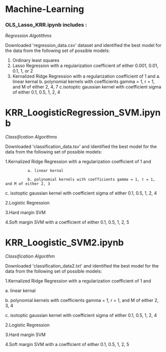 # Machine-Learning

### OLS_Lasso_KRR.ipynb includes :
*Regression Algotithms*

Downloaded 'regression_data.csv' dataset and identified the best model for the data from the following set of possible models:

1. Ordinary least squares
2. Lasso Regression with a regularization coefficient of either 0.001, 0.01, 0.1, 1, or 2
3. Kernalized Ridge Regression with a regularization coefficient of 1 and
  a. linear kernal
  b. polynomial kernels with coefficients gamma = 1, r = 1, and M of either 2, 4, 7
  c.isotoptic gaussian kernel with coefficient sigma of either 0.1, 0.5, 1, 2, 4


# KRR_LoogisticRegression_SVM.ipynb
*Classification Algorithms*

Downloaded 'classification_data.tsv' and identified the best model for the data from the following set of possible models:

1.Kernalized Ridge Regression with a regularization coefficient of 1 and 
  
              a. linear kernal
  
              b. polynomial kernels with coefficients gamma = 1, r = 1, and M of either 2, 3
  
  c. isotoptic gaussian kernel with coefficient sigma of either 0.1, 0.5, 1, 2, 4
  
2.Logistic Regression

3.Hard margin SVM

4.Soft margin SVM with a coefficient of either 0.1, 0.5, 1, 2, 5

# KRR_Loogistic_SVM2.ipynb
*Classification Algorithm*

Downloaded 'classification_data2.txt' and identified the best model for the data from the following set of possible models:

1.Kernalized Ridge Regression with a regularization coefficient of 1 and 
  
  a. linear kernal
  
  b. polynomial kernels with coefficients gamma = 1, r = 1, and M of either 2, 3, 4
  
  c. isotoptic gaussian kernel with coefficient sigma of either 0.1, 0.5, 1, 2, 4
  
2.Logistic Regression

3.Hard margin SVM

4.Soft margin SVM with a coefficient of either 0.1, 0.5, 1, 2, 5
